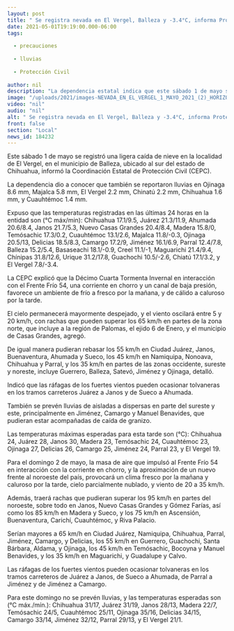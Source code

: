 ```yaml
---
layout: post
title: " Se registra nevada en El Vergel, Balleza y -3.4°C, informa Protección Civil"
date: 2021-05-01T19:19:00.000-06:00
tags:
  
  - precauciones
  
  - lluvias
  
  - Protección Civil
  
author: nil
description: "La dependencia estatal indica que este sábado 1 de mayo se esperan lluvias en Jiménez, Camargo y Manuel Benavides, y posibilidad de caída de granizo; alerta sobre intensos vientos con rachas de 95 km/h durante este domingo 2 de mayo"
image: "/uploads/2021/images-NEVADA_EN_EL_VERGEL_1_MAYO_2021_(2)_HORIZONTAL.jpg"
video: "nil"
audio: "nil"
alt: " Se registra nevada en El Vergel, Balleza y -3.4°C, informa Protección Civil"
front: false
section: "Local"
news_id: 184232
---
```


Este sábado 1 de mayo se registró una ligera caída de nieve en la localidad de El Vergel, en el municipio de Balleza, ubicado al sur del estado de Chihuahua, informó la Coordinación Estatal de Protección Civil (CEPC).

 

La dependencia dio a conocer que también se reportaron lluvias en Ojinaga 8.6 mm, Majalca 5.8 mm, El Vergel 2.2 mm, Chinatú 2.2 mm, Chihuahua 1.6 mm, y Cuauhtémoc 1.4 mm.

 

Expuso que las temperaturas registradas en las últimas 24 horas en la entidad son (°C máx/min): Chihuahua 17.1/9.5, Juárez 21.3/11.9, Ahumada 20.6/8.4, Janos 21.7/5.3, Nuevo Casas Grandes 20.4/8.4, Madera 15.8/0, Temósachic 17.3/0.2, Cuauhtémoc 13.1/2.6, Majalca 11.8/-0.3, Ojinaga 20.5/13, Delicias 18.5/8.3, Camargo 17.2/9, Jiménez 16.1/6.9, Parral 12.4/7.8, Balleza 15.2/5.4, Basaseachi 18.1/-0.9, Creel 11.1/-1, Maguarichi 21.4/9.4, Chínipas 31.8/12.6, Urique 31.2/17.8, Guachochi 10.5/-2.6, Chiatú 17.1/3.2, y El Vergel 7.8/-3.4.

 

La CEPC explicó que la Décimo Cuarta Tormenta Invernal en interacción con el Frente Frío 54, una corriente en chorro y un canal de baja presión, favorece un ambiente de frío a fresco por la mañana, y de cálido a caluroso por la tarde.

 

El cielo permanecerá mayormente despejado, y el viento oscilará entre 5 y 20 km/h, con rachas que pueden superar los 65 km/h en partes de la zona norte, que incluye a la región de Palomas, el ejido 6 de Enero, y el municipio de Casas Grandes, agregó.

 

De igual manera pudieran rebasar los 55 km/h en Ciudad Juárez, Janos, Buenaventura, Ahumada y Sueco, los 45 km/h en Namiquipa, Nonoava, Chihuahua y Parral, y los 35 km/h en partes de las zonas occidente, sureste y noreste, incluye Guerrero, Balleza, Satevó, Jiménez y Ojinaga, detalló.

 

Indicó que las ráfagas de los fuertes vientos pueden ocasionar tolvaneras en los tramos carreteros Juárez a Janos y de Sueco a Ahumada.

 

También se prevén lluvias de aisladas a dispersas en parte del sureste y este, principalmente en Jiménez, Camargo y Manuel Benavides, que pudieran estar acompañadas de caída de granizo.

 

Las temperaturas máximas esperadas para esta tarde son (°C): Chihuahua 24, Juárez 28, Janos 30, Madera 23, Temósachic 24, Cuauhtémoc 23, Ojinaga 27, Delicias 26, Camargo 25, Jiménez 24, Parral 23, y El Vergel 19.

 

Para el domingo 2 de mayo, la masa de aire que impulsó al Frente Frío 54 en interacción con la corriente en chorro, y la aproximación de un nuevo frente al noroeste del país, provocará un clima fresco por la mañana y caluroso por la tarde, cielo parcialmente nublado, y viento de 20 a 35 km/h.

 

Además, traerá rachas que pudieran superar los 95 km/h en partes del noroeste, sobre todo en Janos, Nuevo Casas Grandes y Gómez Farías, así como los 85 km/h en Madera y Sueco, y los 75 km/h en Ascensión, Buenaventura, Carichí, Cuauhtémoc, y Riva Palacio.

 

Serían mayores a 65 km/h en Ciudad Juárez, Namiquipa, Chihuahua, Parral, Jiménez, Camargo, y Delicias, los 55 km/h en Guerrero, Guachochi, Santa Bárbara, Aldama, y Ojinaga, los 45 km/h en Temósachic, Bocoyna y Manuel Benavides, y los 35 km/h en Maguarichi, y Guadalupe y Calvo.

 

Las ráfagas de los fuertes vientos pueden ocasionar tolvaneras en los tramos carreteros de Juárez a Janos, de Sueco a Ahumada, de Parral a Jiménez y de Jiménez a Camargo.

 

Para este domingo no se prevén lluvias, y las temperaturas esperadas son (°C máx./mín.): Chihuahua 31/17, Juárez 31/19, Janos 28/13, Madera 22/7, Temósachic 24/5, Cuauhtémoc 25/11, Ojinaga 35/16, Delicias 34/15, Camargo 33/14, Jiménez 32/12, Parral 29/13, y El Vergel 21/1.
